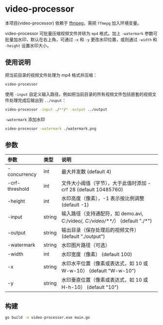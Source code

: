 # video-processor

本项目(video-processor) 依赖于 [ffmpeg](https://ffmpeg.org/download.html)，需把 `ffmepg` 加入环境变量。

video-processor 可批量压缩视频文件并转为 `mp4` 格式。加上 `-watermark` 参数可批量加水印，默认在右上角，可通过 `-x` 和 `-y` 更改水印位置，或则通过 `-width` 和 `-height` 设置水印大小。

## 使用说明

把当前目录的视频文件处理为 mp4 格式并压缩：

```bash
video-processor
```

使用 `-input` 自定义输入路径，例如把当前目录的所有视频文件包括嵌套的视频文件处理完成后输出到 `../ouput`：

```bash
video-processor -input ./**/* -output ../output
```

`-watermark` 添加水印

```bash
video-processor -watermark ./watermark.png
```

## 参数

| 参数           | 类型   | 说明                                                                              |
| :------------- | :----- | :-------------------------------------------------------------------------------- |
| -concurrency   | int    | 最大并发数 (default 4)                                                            |
| -crf-threshold | int    | 文件大小阈值（字节），大于此值时添加 -crf 28 (default 10485760)                   |
| -height        | int    | 水印高度（像素），-1 表示按比例调整 (default -1)                                  |
| -input         | string | 输入路径（支持通配符，如 demo.avi, C:/video/_, C:/video/\*\*/_） (default "./\*") |
| -output        | string | 输出目录（保存处理后的视频文件） (default "./output")                             |
| -watermark     | string | 水印图片路径（可选）                                                              |
| -width         | int    | 水印宽度（像素） (default 100)                                                    |
| -x             | string | 水印水平位置（像素或表达式，如 10 或 W-w-10） (default "W-w-10")                  |
| -y             | string | 水印垂直位置（像素或表达式，如 10 或 H-h-10） (default "10")                      |

## 构建

```bash
go build -o video-processor.exe main.go
```
